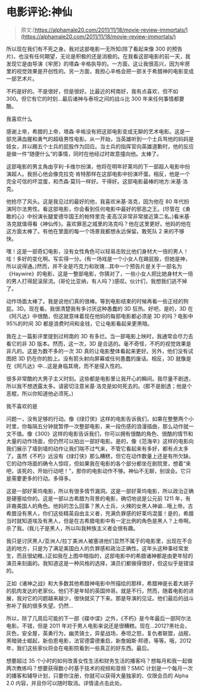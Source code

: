 # 电影评论:神仙

> 原文:[https://alphamale20.com/2011/11/18/movie-review-immortals/](https://alphamale20.com/2011/11/18/movie-review-immortals/)

所以现在我们有不死之身。我对这部电影一无所知(除了看起来像 300 的预告片)，也没有任何期望，无论是积极的还是消极的。在我看这部电影的前一天，我发现它是由导演《牢房》的塔森·辛格执导的。一方面，这让我很高兴，因为牢房里的视觉效果是开创性的。另一方面，我担心辛格会把一部关于希腊神的电影变成一部艺术片。

不朽是好的。不是很好，但是很好。比最近的柯南好，我有点喜欢，但不如 300。但它有它的时刻...最后诸神与泰坦之间的战斗比 300 年来任何事情都要酷。

我喜欢什么

感谢上帝，希腊的上帝，塔森·辛格没有把这部电影变成无聊的艺术电影。这是一部充满血腥和勇气的超级男性电影。从一开始，当英雄听到一个士兵骂他的妈妈是妓女，并以踢五个士兵的屁股作为回应。当士兵的指挥官向英雄道歉时，他的反应是做一件“随便什么”的事情，同时在他经过时故意撞向他。太棒了。

这部电影的男主角由亨利·卡维尔扮演，他将在明年好莱坞的下一部超人电影中扮演超人。我担心他会像克拉克·肯特那样在这部电影中扮演坏蛋。相反，他是一个完全可信的坏混蛋，和杰森·莫玛一样好。干得好。这部电影最棒的地方:米基·洛克。

他抢尽了风头。这是我见过的最好的他，我喜欢米基·洛克，因为他在 80 年代扮演阿尔法男性。看这部电影，你会看到任何电影中最好的邪恶之王。(尽管在《勇敢的心》中扮演长腿爱德华国王的帕特里克·麦高汉非常非常接近第二名。)看米基·洛克就值得看《神仙传》。喜欢罪恶之城里的洛克吗？他在这里更好。他妈的他在这方面太棒了。有他在里面的每一个场景我都想永远保留。敢死队 2 来的不够快。

嘿！这是一部奇幻电影，没有女性角色可以轻易击败比他们身材大一倍的男人！哇！多好的变化啊。写实得一分。(有一场戏是一个小女人在踢屁股，但她是神，所以说得通。)然而，并不全是巧克力和玫瑰...其中一个预告片是关于一部名为《Haywire》的电影，这是一整部电影，你猜对了，一些小女人把比她身材大一倍的男人打得屁滚尿流。(哥伦比亚纳，有人吗？)感叹。伙计们，我想我们逃不掉了。

动作场面太棒了。我是说他们真的很棒。等到电影结束的时候再看一些正经的狗屁。3D。现在看。我很清楚我有多讨厌这种愚蠢的 3D 狂热。好吧，是的，3D 在《阿凡达》中很酷，但这就意味着现在他妈的每部电影都必须是 3D 的吗？电影中 95%的时间 3D 都是浪费时间和金钱，它让电影看起来更黑暗。

我在上一篇影评里提到过柯南的 3D 有多烂。当一部电影上映时，我通常会尽力去看它的非 3D 版本。然而，这一次，3D 是合适的。毫不奇怪，不朽的视觉效果是非凡的。这是为数不多的一次 3D 真的让电影整体看起来更好。另外，他们没有试图把 3D 扔在你的脸上。没有箭头射向屏幕或任何愚蠢的废话。相反，3D 就像是在《阿凡达》中...这是身临其境，而不是侵入性的。

很多非常酷的大男子主义时刻。这些都是电影里让我开心的瞬间。我尽量不剧透，所以我不想透露太多。请密切注意米基·洛克是如何死去的。(那不是剧透；他是个恶棍，所以你知道他必须死。)

我不喜欢的是

问题一，没有足够的行动。像《绿灯侠》这样的电影告诉我们，如果在整整两个小时里，你每隔五分钟就暂停一次整部电影，来一段伤感的浪漫插曲，那么动作就一文不值。像《300》这样的电影告诉我们，你可以拥有很酷的角色、很酷的情节和大量的动作场面，但仍然可以拍出一部好电影。是的，像《范海辛》这样的电影向我们展示了墙到墙的动作让我们喘不过气来，不管它看起来有多好，都有点太多了。虽然《不朽》远没有《绿灯侠》那么糟糕，但它在动作数量上还是有所欠缺。它的动作场面的确令人惊叹，但如果我在电影的各个部分都坐在剧院里，想着“来吧，该死的，开始行动吧！”，那你的电影动作不够。神仙不无聊，别误会。它只是需要更多的行动。多得多。

这是一部好莱坞电影，所以有很多情节漏洞。这是一部好莱坞电影，所以政治正确是硬塞给你的。这是一部以古希腊为背景的电影，确切地说是公元前 1211 年，有非裔美国人的角色。他妈的怎么回事？黑人士兵，火辣的女黑人神谕...哦上帝。古希腊没有黑人，你们这些精英自由主义者，充满负罪感的好莱坞混蛋！是的，希腊当时就知道埃及有黑人，但是在古希腊电影中有一定比例的角色是黑人？上帝啊。杀了我。(我儿子是黑人，所以叫我种族主义者会很有趣。

我只是讨厌黑人/亚洲人/拉丁美洲人被塞进他们显然不属于的电影里，出现在不合适的地方，只是为了满足美国白人的负罪感和政治正确性。这年头这种事经常发生，而且很幼稚。)正如我在上图中暗指的，这部电影中的希腊诸神都是由更年轻的演员来刻画的。我知道这是一种风格的选择，演员们都做得很好，但这似乎是错误的。

正如《诸神之战》和大多数其他希腊神电影中所描绘的那样，希腊神是长着大胡子的肌肉发达的老家伙。他们不是年轻的英国帅哥。就是不行。然而，随着电影的进展，我对它的问题越来越少，很快就买了下来。那是导演的见证。他们最后的战斗弥补了我的很多失望。仍然...

所以，除了几周后可能的下一部《碟中谍》之外，《不朽》是今年最后一部阿尔法电影。不错，但是 2011 年对于男人电影来说还是很糟糕。现在...2012?黑社会，灰色，安全屋，英勇行为，幽灵骑士，异星战场，泰坦之怒，复仇者联盟，战舰，黑暗骑士崛起，新伯恩电影，法官德雷德重启，新詹姆斯·邦德，等等。哦，2012 年，我们这些家伙将会在电影院看到一些真正的好东西。最后。

想要超过 35 个小时的如何改善女性生活和财务生活的播客吗？想每月和我一起做两次教练吗？想要获得数小时基于技术的视频和音频？SMIC 计划是一个每月一次的播客和辅导计划，只要你注册，你就可以获得大量独家的、仅限会员的 Alpha 2.0 内容，并且你可以随时取消。详情请点击此处。